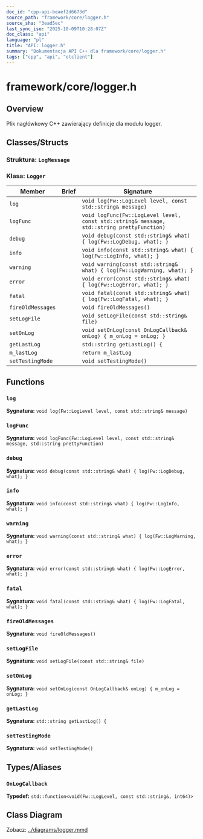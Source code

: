 ```yaml
---
doc_id: "cpp-api-beaef2d6673d"
source_path: "framework/core/logger.h"
source_sha: "3ead5ec"
last_sync_iso: "2025-10-09T10:28:07Z"
doc_class: "api"
language: "pl"
title: "API: logger.h"
summary: "Dokumentacja API C++ dla framework/core/logger.h"
tags: ["cpp", "api", "otclient"]
---
```


# framework/core/logger.h

## Overview

Plik nagłówkowy C++ zawierający definicje dla modułu logger.

## Classes/Structs

### Struktura: `LogMessage`

### Klasa: `Logger`

| Member | Brief | Signature |
|--------|-------|-----------|
| `log` |  | `void log(Fw::LogLevel level, const std::string& message)` |
| `logFunc` |  | `void logFunc(Fw::LogLevel level, const std::string& message, std::string prettyFunction)` |
| `debug` |  | `void debug(const std::string& what) { log(Fw::LogDebug, what); }` |
| `info` |  | `void info(const std::string& what) { log(Fw::LogInfo, what); }` |
| `warning` |  | `void warning(const std::string& what) { log(Fw::LogWarning, what); }` |
| `error` |  | `void error(const std::string& what) { log(Fw::LogError, what); }` |
| `fatal` |  | `void fatal(const std::string& what) { log(Fw::LogFatal, what); }` |
| `fireOldMessages` |  | `void fireOldMessages()` |
| `setLogFile` |  | `void setLogFile(const std::string& file)` |
| `setOnLog` |  | `void setOnLog(const OnLogCallback& onLog) { m_onLog = onLog; }` |
| `getLastLog` |  | `std::string getLastLog() {` |
| `m_lastLog` |  | `return m_lastLog` |
| `setTestingMode` |  | `void setTestingMode()` |

## Functions

### `log`

**Sygnatura:** `void log(Fw::LogLevel level, const std::string& message)`

### `logFunc`

**Sygnatura:** `void logFunc(Fw::LogLevel level, const std::string& message, std::string prettyFunction)`

### `debug`

**Sygnatura:** `void debug(const std::string& what) { log(Fw::LogDebug, what); }`

### `info`

**Sygnatura:** `void info(const std::string& what) { log(Fw::LogInfo, what); }`

### `warning`

**Sygnatura:** `void warning(const std::string& what) { log(Fw::LogWarning, what); }`

### `error`

**Sygnatura:** `void error(const std::string& what) { log(Fw::LogError, what); }`

### `fatal`

**Sygnatura:** `void fatal(const std::string& what) { log(Fw::LogFatal, what); }`

### `fireOldMessages`

**Sygnatura:** `void fireOldMessages()`

### `setLogFile`

**Sygnatura:** `void setLogFile(const std::string& file)`

### `setOnLog`

**Sygnatura:** `void setOnLog(const OnLogCallback& onLog) { m_onLog = onLog; }`

### `getLastLog`

**Sygnatura:** `std::string getLastLog() {`

### `setTestingMode`

**Sygnatura:** `void setTestingMode()`

## Types/Aliases

### `OnLogCallback`

**Typedef:** `std::function<void(Fw::LogLevel, const std::string&, int64)>`

## Class Diagram

Zobacz: [../diagrams/logger.mmd](../diagrams/logger.mmd)
